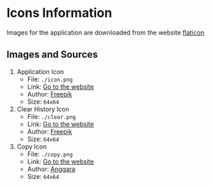 # Icons Information

Images for the application are downloaded from the website [flaticon](https://www.flaticon.com/)

## Images and Sources

1. Application Icon
   * File: `./icon.png`
   * Link: [Go to the website](https://www.flaticon.com/free-icon/secure_3500716?term=password&page=1&position=14&origin=search&related_id=3500716)
   * Author: [Freepik](https://www.flaticon.com/authors/freepik)
   * Size: `64x64`
2. Clear History Icon
   * File: `./clear.png`
   * Link: [Go to the website](https://www.flaticon.com/free-icon/clear-filter_6357720?term=clear&page=1&position=62&origin=search&related_id=6357720)
   * Author: [Freepik](https://www.flaticon.com/authors/freepik)
   * Size: `64x64`
3. Copy Icon
   * File: `./copy.png`
   * Link: [Go to the website](https://www.flaticon.com/free-icon/copy-link_11638537?term=copy&page=1&position=18&origin=search&related_id=11638537)
   * Author: [Anggara](https://www.flaticon.com/authors/anggara)
   * Size: `64x64`
